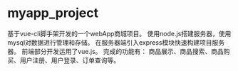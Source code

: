 # myapp_project
基于vue-cli脚手架开发的一个webApp商城项目。
使用node.js搭建服务器，使用mysql对数据进行管理和存储。
在服务器端引入express模块快速构建项目服务器。
前端部分开发运用了vue.js。
完成的功能有：
商品展示、商品搜索、商品购买、用户注册、用户登录、订单查询等。
